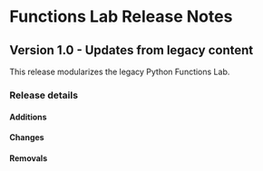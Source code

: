 <h1>
  <span class="headline">Functions Lab</span>
  <span class="subhead">Release Notes</span>
</h1>

## Version 1.0 - Updates from legacy content

This release modularizes the legacy Python Functions Lab.

### Release details

#### Additions

#### Changes

#### Removals
